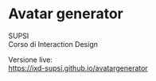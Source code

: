 # Avatar generator  
SUPSI  
Corso di Interaction Design

Versione live:  
https://ixd-supsi.github.io/avatargenerator
